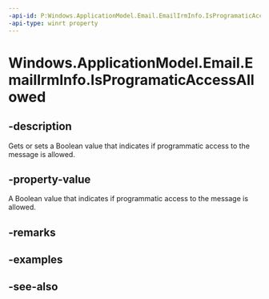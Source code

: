 ----api-id: P:Windows.ApplicationModel.Email.EmailIrmInfo.IsProgramaticAccessAllowed
-api-type: winrt property
---<!-- Property syntaxpublic bool IsProgramaticAccessAllowed { get;  set; }--># Windows.ApplicationModel.Email.EmailIrmInfo.IsProgramaticAccessAllowed## -descriptionGets or sets a Boolean value that indicates if programmatic access to the message is allowed.## -property-valueA Boolean value that indicates if programmatic access to the message is allowed.## -remarks## -examples## -see-also